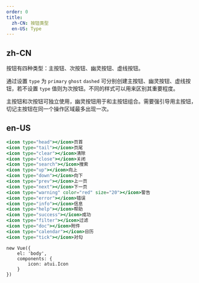 ```yaml
---
order: 0
title:
  zh-CN: 按钮类型
  en-US: Type
---
```


## zh-CN

按钮有四种类型：主按钮、次按钮、幽灵按钮、虚线按钮。

通过设置 `type` 为 `primary` `ghost` `dashed` 可分别创建主按钮、幽灵按钮、虚线按钮，若不设置 `type` 值则为次按钮。不同的样式可以用来区别其重要程度。

主按钮和次按钮可独立使用，幽灵按钮用于和主按钮组合。需要强引导用主按钮，切记主按钮在同一个操作区域最多出现一次。

## en-US


````jsx
<icon type="head"></icon>页首
<icon type="tail"></icon>页尾
<icon type="clear"></icon>清除
<icon type="close"></icon>关闭
<icon type="search"></icon>搜索
<icon type="up"></icon>向上
<icon type="down"></icon>向下
<icon type="prev"></icon>上一页
<icon type="next"></icon>下一页
<icon type="warning" color="red" size="20"></icon>警告
<icon type="error"></icon>错误
<icon type="info"></icon>信息
<icon type="help"></icon>帮助
<icon type="success"></icon>成功
<icon type="filter"></icon>过滤
<icon type="doc"></icon>附件
<icon type="calendar"></icon>日历
<icon type="tick"></icon>对勾
````

````vue-script
new Vue({
    el: 'body',
    components: {
        icon: atui.Icon
    }
})
````